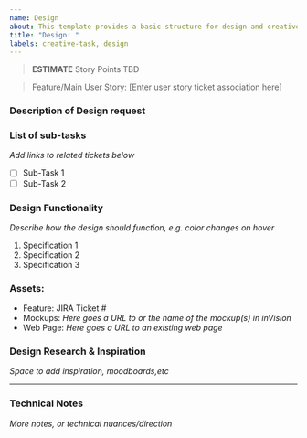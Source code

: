 ```yaml
---
name: Design
about: This template provides a basic structure for design and creative tasks.
title: "Design: "
labels: creative-task, design
---
```


> **ESTIMATE** Story Points TBD

> Feature/Main User Story: [Enter user story ticket association here] 

### Description of Design request

### List of sub-tasks
*Add links to related tickets below*
- [ ] Sub-Task 1
- [ ] Sub-Task 2

### Design Functionality
*Describe how the design should function, e.g. color changes on hover*
1. Specification 1 
2. Specification 2 
3. Specification 3

### Assets:
* Feature: JIRA Ticket #
* Mockups: *Here goes a URL to or the name of the mockup(s) in inVision*
* Web Page: *Here goes a URL to an existing web page*

### Design Research & Inspiration
*Space to add inspiration, moodboards,etc*


---

### Technical Notes
*More notes, or technical nuances/direction*
